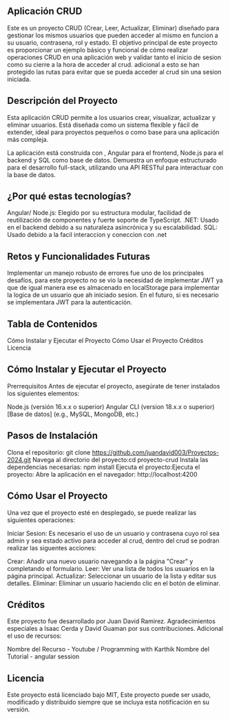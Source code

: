 ## Aplicación CRUD
Este es un proyecto CRUD (Crear, Leer, Actualizar, Eliminar) diseñado para gestionar los mismos usuarios que pueden acceder al mismo en funcion a su usuario, contrasena, rol y estado. El objetivo principal de este proyecto es proporcionar un ejemplo básico y funcional de cómo realizar operaciones CRUD en una aplicación web y validar tanto el inicio de sesion como su cierre a la hora de acceder al crud. adicional a esto se han protegido las rutas para evitar que se pueda acceder al crud sin una sesion iniciada.

## Descripción del Proyecto
Esta aplicación CRUD permite a los usuarios crear, visualizar, actualizar y eliminar usuarios. Está diseñada como un sistema flexible y fácil de extender, ideal para proyectos pequeños o como base para una aplicación más compleja.

La aplicación está construida con , Angular para el frontend, Node.js para el backend y SQL como base de datos. Demuestra un enfoque estructurado para el desarrollo full-stack, utilizando una API RESTful para interactuar con la base de datos.

## ¿Por qué estas tecnologías?
Angular/ Node.js: Elegido por su estructura modular, facilidad de reutilización de componentes y fuerte soporte de TypeScript.
.NET: Usado en el backend debido a su naturaleza asincrónica y su escalabilidad.
SQL: Usado debido a la facil interaccion y coneccion con .net

## Retos y Funcionalidades Futuras
Implementar un manejo robusto de errores fue uno de los principales desafíos, para este proyecto no se vio la necesidad de implementar JWT ya que de igual manera ese es almacenado en localStorage para implementar la logica de un usuario que ah iniciado sesion. En el futuro, si es necesario se implementara JWT para la autenticación.

## Tabla de Contenidos
Cómo Instalar y Ejecutar el Proyecto
Cómo Usar el Proyecto
Créditos
Licencia

## Cómo Instalar y Ejecutar el Proyecto
Prerrequisitos
Antes de ejecutar el proyecto, asegúrate de tener instalados los siguientes elementos:

Node.js (versión 16.x.x o superior)
Angular CLI (version 18.x.x o superior)
[Base de datos] (e.g., MySQL, MongoDB, etc.)

## Pasos de Instalación
Clona el repositorio: git clone https://github.com/juandavid003/Proyectos-2024.git
Navega al directorio del proyecto:cd proyecto-crud
Instala las dependencias necesarias: npm install
Ejecuta el proyecto:Ejecuta el proyecto:
Abre la aplicación en el navegador: http://localhost:4200

## Cómo Usar el Proyecto
Una vez que el proyecto esté en desplegado, se puede realizar las siguientes operaciones:

Iniciar Sesion: Es necesario el uso de un usuario y contrasena cuyo rol sea admin y sea estado activo para acceder al crud,
dentro del crud se podran realizar las siguentes acciones: 

Crear: Añadir una nuevo usuario navegando a la página "Crear" y completando el formulario.
Leer: Ver una lista de todos los usuarios en la página principal.
Actualizar: Seleccionar un usuario de la lista y editar sus detalles.
Eliminar: Eliminar un usuario haciendo clic en el botón de eliminar.

## Créditos
Este proyecto fue desarrollado por Juan David Ramirez. Agradecimientos especiales a Isaac Cerda y David Guaman por sus contribuciones.
Adicional el uso de recursos:

Nombre del Recurso - Youtube / Programming with Karthik
Nombre del Tutorial - angular session

## Licencia
Este proyecto está licenciado bajo MIT, Este proyecto puede ser usado, modificado y distribuido siempre que se incluya esta notificación en su versión.
